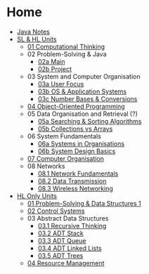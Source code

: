 # Home

- [Java Notes](java.md)
- [SL & HL Units](SLHL)
    - [01 Computational Thinking](SLHL/01.md)
    - 02 Problem-Solving & Java
        - [02a Main](SLHL/02a.md)
        - [02b Project](SLHL/02b.md)
    - 03 System and Computer Organisation
        - [03a User Focus](SLHL/03a.md)
        - [03b OS & Application Systems](SLHL/03b.md)
        - [03c Number Bases & Conversions](SLHL/03c.md)
    - [04 Object-Oriented Programming](SLHL/04.md)
    - 05 Data Organisation and Retrieval (?)
        - [05a Searching & Sorting Algorithms](SLHL/05a.md)
        - [05b Collections vs Arrays](SLHL/05b.md)
    - 06 System Fundamentals
        - [06a Systems in Organisations](SLHL/06a.md)
        - [06b System Design Basics](SLHL/06b.md)
    - [07 Computer Organisation](SLHL/07.md)
    - 08 Networks
        - [08.1 Network Fundamentals](SLHL/08/1.md)
        - [08.2 Data Transmission](SLHL/08/2.md)
        - [08.3 Wireless Networking](SLHL/08/3.md)
- [HL Only Units](HL)
    - [01 Problem-Solving & Data Structures 1](HL/01.md)
    - [02 Control Systems](HL/02.md)
    - 03 Abstract Data Structures
        - [03.1 Recursive Thinking](HL/03/1.md)
        - [03.2 ADT Stack](HL/03/2.md)
        - [03.3 ADT Queue](HL/03/3.md)
        - [03.4 ADT Linked Lists](HL/03/4.md)
        - [03.5 ADT Trees](HL/03/5.md)
    - [04 Resource Management](HL/04.md)

